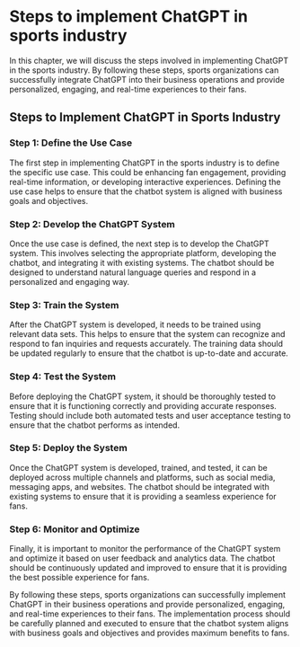 Steps to implement ChatGPT in sports industry
=================================================================================================

In this chapter, we will discuss the steps involved in implementing ChatGPT in the sports industry. By following these steps, sports organizations can successfully integrate ChatGPT into their business operations and provide personalized, engaging, and real-time experiences to their fans.

Steps to Implement ChatGPT in Sports Industry
---------------------------------------------

### Step 1: Define the Use Case

The first step in implementing ChatGPT in the sports industry is to define the specific use case. This could be enhancing fan engagement, providing real-time information, or developing interactive experiences. Defining the use case helps to ensure that the chatbot system is aligned with business goals and objectives.

### Step 2: Develop the ChatGPT System

Once the use case is defined, the next step is to develop the ChatGPT system. This involves selecting the appropriate platform, developing the chatbot, and integrating it with existing systems. The chatbot should be designed to understand natural language queries and respond in a personalized and engaging way.

### Step 3: Train the System

After the ChatGPT system is developed, it needs to be trained using relevant data sets. This helps to ensure that the system can recognize and respond to fan inquiries and requests accurately. The training data should be updated regularly to ensure that the chatbot is up-to-date and accurate.

### Step 4: Test the System

Before deploying the ChatGPT system, it should be thoroughly tested to ensure that it is functioning correctly and providing accurate responses. Testing should include both automated tests and user acceptance testing to ensure that the chatbot performs as intended.

### Step 5: Deploy the System

Once the ChatGPT system is developed, trained, and tested, it can be deployed across multiple channels and platforms, such as social media, messaging apps, and websites. The chatbot should be integrated with existing systems to ensure that it is providing a seamless experience for fans.

### Step 6: Monitor and Optimize

Finally, it is important to monitor the performance of the ChatGPT system and optimize it based on user feedback and analytics data. The chatbot should be continuously updated and improved to ensure that it is providing the best possible experience for fans.

By following these steps, sports organizations can successfully implement ChatGPT in their business operations and provide personalized, engaging, and real-time experiences to their fans. The implementation process should be carefully planned and executed to ensure that the chatbot system aligns with business goals and objectives and provides maximum benefits to fans.


